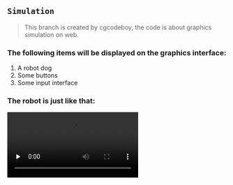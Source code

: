 ## `Simulation`
> This branch is created by cgcodeboy, the code is about graphics simulation on web.

### The following items will be displayed on the graphics interface:
1. A robot dog
2. Some buttons
3. Some input interface

### The robot is just like that:

<video id = "video" controls = "" preload = "none">
    <source id = "mp4" src = "https://github.com\NewSkellige\Atlas\tree\sim\sim\resource\boston_dog.mp4" type = "video/mp4">
</video>

